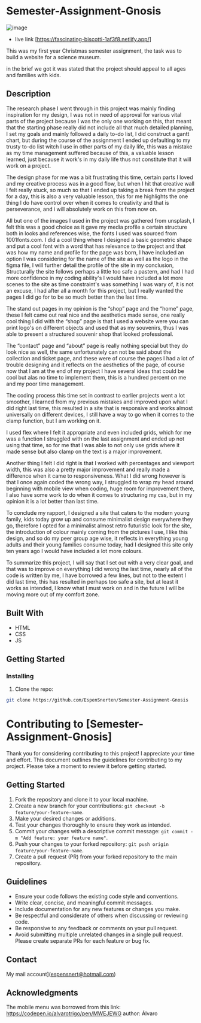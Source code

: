 # Semester-Assignment-Gnosis

![image](/media/gnosis.jpg)

- live link [https://fascinating-biscotti-1af3f8.netlify.app/]

This was my first year Christmas semester assignment, the task was to build a website for a science museum.

in the brief we got it was stated that the project should appeal to all ages and families with kids.

## Description

The research phase I went through in this project was mainly finding inspiration for my design, I was not in need of approval for various vital parts of the project because I was the only one working on this, 
that meant that the starting phase really did not include all that much  detailed planning, I set my goals and mainly followed a daily to-do list, I did construct a gantt chart, 
but during the course of the assignment I ended up defaulting to my trusty to-do list witch I use in other parts of my daily life, 
this was a mistake as my time management suffered because of this, a valuable lesson learned, 
just because it work's in my daily life thus not constitute that it will work on a project. 

The design phase for me was a bit frustrating this time, certain parts I loved and my creative process was in a good flow, but when I hit that creative wall I felt really stuck, 
so much so that I ended up taking a break from the project for a day, this is also a very valuable lesson, this for me highlights the one thing I do have control over when it comes to creativity and that is perseverance, 
and i will absolutely work on this from now on.

All but one of the images I used in the project was gathered from unsplash, I felt this was a good choice as it gave my media profile a certain structure both in looks and references wise, the fonts I used was sourced from 1001fonts.com.
I did a cool thing where I designed a basic geometric shape and put a cool font with a word that has relevance to the project and that was how my name and profile for the page was born, 
I have included an option I was considering for the name of the site as well as the logo in the figma file, I will further detail the profile of the site in my conclusion,
Structurally the site follows perhaps a little too safe a pastern, and had I had more confidence in my coding ability's I would have included a lot more scenes to the site as time constraint's was something I was wary of,
 it is not an excuse, I had after all a month for this project, but I really wanted the pages I did go for to be so much better than the last time.

The stand out pages in my opinion is the “shop” page and the “home” page, these I felt came out real nice and the aesthetics made sense, one really cool thing I did with the “shop” page is that I used a website were you can print logo's on different objects and used that as my souvenirs, thus I was able to present a structured souvenir shop that looked professional.  

The “contact” page and “about” page is really nothing special but they do look nice as well, the same unfortunately can not be said about the collection and ticket page, and these were of course the pages I had a lot of trouble designing and it reflects on the aesthetics of the page, of course now that I am at the end of my project I have several ideas that could be cool but alas no time to implement them, this is a hundred percent on me and my poor time management. 

The coding process this time set in contrast to earlier projects went a lot smoother, I learned from my previous mistakes and improved upon what I did right last time, this resulted in a site that is responsive and works almost universally on different devices, I still have a way to go when it comes to the clamp function, but I am working on it.

I used flex where I felt it appropriate and even included grids, which for me was a function I struggled with on the last assignment and ended up not using that time, 
so for me that I was able to not only use grids where it made sense but also clamp on the text is a major improvement.

Another thing I felt I did right is that I worked with percentages and viewport width, this was also a pretty major improvement and really made a difference when it came to responsiveness.
What I did wrong however is that I once again coded the wrong way, I struggled to wrap my head around  beginning with mobile view when coding, huge room for improvement there, 
I also have some work to do when it comes to structuring my css, but in my opinion it is a lot better than last time. 

To conclude my rapport, I designed a site that caters to the modern young family, kids today grow up and consume minimalist design everywhere they go, therefore I opted for a minimalist almost retro futuristic look for the site, the introduction of colour mainly coming from the pictures I use, I like this design, and so do my peer group age wise, it reflects in everything young adults and their young families consume today, had I designed this site only ten years ago I would have included a lot more colours.

To summarize this project, I will say that I set out with a very clear goal, and that was to improve on everything I did wrong the last time, nearly all of the code is written by me, I have borrowed a few lines, but not to the extent I did last time, this has resulted in perhaps too safe a site, but at least it works as intended, I know what I must work on and in the future I will be moving more out of my comfort zone. 

## Built With

- HTML
- CSS
- JS

## Getting Started

### Installing

1. Clone the repo:

```bash
git clone https://github.com/EspenSnerten/Semester-Assignment-Gnosis
```

# Contributing to [Semester-Assignment-Gnosis]

Thank you for considering contributing to this project! I appreciate your time and effort. This document outlines the guidelines for contributing to my project. Please take a moment to review it before getting started.

## Getting Started

1. Fork the repository and clone it to your local machine.
2. Create a new branch for your contributions: `git checkout -b feature/your-feature-name`.
3. Make your desired changes or additions.
4. Test your changes thoroughly to ensure they work as intended.
5. Commit your changes with a descriptive commit message: `git commit -m "Add feature: your feature name"`.
6. Push your changes to your forked repository: `git push origin feature/your-feature-name`.
7. Create a pull request (PR) from your forked repository to the main repository.

## Guidelines

- Ensure your code follows the existing code style and conventions.
- Write clear, concise, and meaningful commit messages.
- Include documentation for any new features or changes you make.
- Be respectful and considerate of others when discussing or reviewing code.
- Be responsive to any feedback or comments on your pull request.
- Avoid submitting multiple unrelated changes in a single pull request. Please create separate PRs for each feature or bug fix.

## Contact

My mail account](espensnert@hotmail.com)


## Acknowledgments

The mobile menu was borrowed from this link: https://codepen.io/alvarotrigo/pen/MWEJEWG author: Álvaro